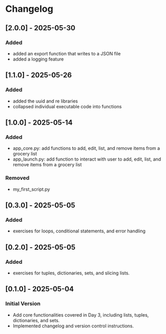 # Changelog

## [2.0.0] - 2025-05-30

### Added

- added an export function that writes to a JSON file
- added a logging feature

## [1.1.0] - 2025-05-26

### Added

- added the uuid and re libraries
- collapsed individual executable code into functions

## [1.0.0] - 2025-05-14

### Added

- app_core.py: add functions to add, edit, list, and remove items from a grocery list
- app_launch.py: add function to interact with user to add, edit, list, and remove items from a grocery list

### Removed

- my_first_script.py

## [0.3.0] - 2025-05-05

### Added

- exercises for loops, conditional statements, and error handling

## [0.2.0] - 2025-05-05

### Added

- exercises for tuples, dictionaries, sets, and slicing lists.

## [0.1.0] - 2025-05-04

### Initial Version

- Add core functionalities covered in Day 3, including lists, tuples, dictionaries, and sets.
- Implemented changelog and version control instructions.
